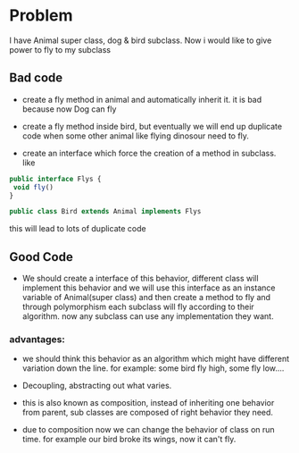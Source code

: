 # Problem
I have Animal super class, dog & bird subclass. Now i would like to give power to fly to my subclass

## Bad code

- create a fly method in animal and automatically inherit it. it is bad because now Dog can fly

- create a fly method inside bird, but eventually we will end up duplicate code when some other animal like flying dinosour need to fly.

- create an interface which force the creation of a method in subclass. like
 
 ```javascript
public interface Flys {
  void fly()
}

public class Bird extends Animal implements Flys
```

 this will lead to lots of duplicate code 

## Good Code

- We should create a interface of this behavior, different class will implement this behavior and we will use this interface as an instance variable of Animal(super class) and then create a method to fly and through polymorphism each subclass will fly according to their algorithm. now any subclass can use any implementation they want.

### advantages: 

- we should think this behavior as an algorithm which might have different variation down the line. for example: some bird fly high, some fly low.... 

- Decoupling, abstracting out what varies.

- this is also known as composition, instead of inheriting one behavior from parent, sub classes are composed of right behavior they need.

- due to composition now we can change the behavior of class on run time. for example our bird broke its wings, now it can't fly.
